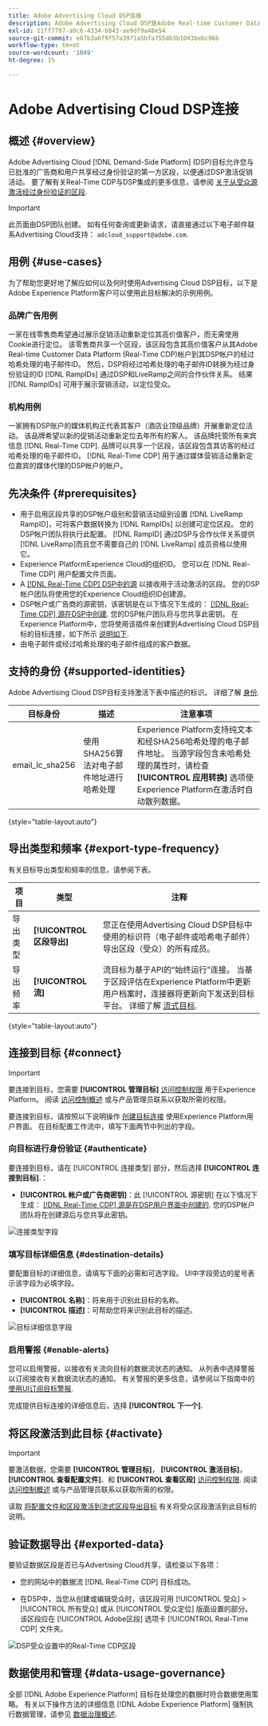 ```yaml
---
title: Adobe Advertising Cloud DSP连接
description: Adobe Advertising Cloud DSP是Adobe Real-time Customer Data Platform的一个集成目标，允许您与批准广告商和用户共享经过身份验证的第一方区段，以便激活营销活动。
exl-id: 11ff7797-a9c6-4334-b843-ae9df9a48e54
source-git-commit: e67b3a6f9f57a3971a5bfa755db3b1043bebc96b
workflow-type: tm+mt
source-wordcount: '1049'
ht-degree: 1%

---
```


# Adobe Advertising Cloud DSP连接

## 概述 {#overview}

Adobe Advertising Cloud [!DNL Demand-Side Platform] (DSP)目标允许您与已批准的广告商和用户共享经过身份验证的第一方区段，以便通过DSP激活促销活动。 要了解有关Real-Time CDP与DSP集成的更多信息，请参阅 [关于从受众源激活经过身份验证的区段](https://experienceleague.adobe.com/docs/advertising-cloud/dsp/audiences/sources/source-about.html).

>[!IMPORTANT]
>
>此页面由DSP团队创建。 如有任何查询或更新请求，请直接通过以下电子邮件联系Advertising Cloud支持： `adcloud_support@adobe.com`.

## 用例 {#use-cases}

为了帮助您更好地了解应如何以及何时使用Advertising Cloud DSP目标，以下是Adobe Experience Platform客户可以使用此目标解决的示例用例。

### 品牌广告用例

一家在线零售商希望通过展示促销活动重新定位其高价值客户，而无需使用Cookie进行定位。 该零售商共享一个区段，该区段包含其高价值客户从其Adobe Real-time Customer Data Platform (Real-Time CDP)帐户到其DSP帐户的经过哈希处理的电子邮件ID。 然后，DSP将经过哈希处理的电子邮件ID转换为经过身份验证的ID [!DNL RampIDs] 通过DSP和LiveRamp之间的合作伙伴关系。 结果 [!DNL RampIDs] 可用于展示营销活动，以定位受众。

### 机构用例

一家拥有DSP账户的媒体机构正代表其客户（酒店业顶级品牌）开展重新定位活动。 该品牌希望以新的促销活动重新定位去年所有的客人。 该品牌托管所有来宾信息 [!DNL Real-Time CDP]. 品牌可以共享一个区段，该区段包含其访客的经过哈希处理的电子邮件ID。 [!DNL Real-Time CDP] 用于通过媒体营销活动重新定位嘉宾的媒体代理的DSP帐户的帐户。

## 先决条件 {#prerequisites}

* 用于启用区段共享的DSP帐户级别和营销活动级别设置 [!DNL LiveRamp RampID]，可将客户数据转换为 [!DNL RampIDs] 以创建可定位区段。 您的DSP帐户团队将执行此配置。 [!DNL RampID] 通过DSP与合作伙伴关系提供 [!DNL LiveRamp]而且您不需要自己的 [!DNL LiveRamp] 成员资格以使用它。
* Experience PlatformExperience Cloud的组织ID。 您可以在 [!DNL Real-Time CDP] 用户配置文件页面。
* A [[!DNL Real-Time CDP] DSP中的源](https://experienceleague.adobe.com/docs/advertising-cloud/dsp/audiences/sources/source-create.html) 以接收用于活动激活的区段。 您的DSP帐户团队将使用您的Experience Cloud组织ID创建源。
* DSP帐户或广告商的源密钥，该密钥是在以下情况下生成的： [[!DNL Real-Time CDP] 源在DSP中创建](https://experienceleague.adobe.com/docs/advertising-cloud/dsp/audiences/sources/source-create.html). 您的DSP帐户团队将与您共享此密钥。 在Experience Platform中，您将使用该插件来创建到Advertising Cloud DSP目标的目标连接，如下所示 [说明如下](#authenticate).
* 由电子邮件或经过哈希处理的电子邮件组成的客户数据。

## 支持的身份 {#supported-identities}

Adobe Advertising Cloud DSP目标支持激活下表中描述的标识。 详细了解 [身份](/help/identity-service/namespaces.md).

| 目标身份 | 描述 | 注意事项 |
|---|---|---|
| email_lc_sha256 | 使用SHA256算法对电子邮件地址进行哈希处理 | Experience Platform支持纯文本和经SHA256哈希处理的电子邮件地址。 当源字段包含未哈希处理的属性时，请检查 **[!UICONTROL 应用转换]** 选项使Experience Platform在激活时自动散列数据。 |

{style="table-layout:auto"}

## 导出类型和频率 {#export-type-frequency}

有关目标导出类型和频率的信息，请参阅下表。

| 项目 | 类型 | 注释 |
---------|----------|---------|
| 导出类型 | **[!UICONTROL 区段导出]** | 您正在使用Advertising Cloud DSP目标中使用的标识符（电子邮件或哈希电子邮件）导出区段（受众）的所有成员。 |
| 导出频率 | **[!UICONTROL 流]** | 流目标为基于API的“始终运行”连接。 当基于区段评估在Experience Platform中更新用户档案时，连接器将更新向下发送到目标平台。 详细了解 [流式目标](/help/destinations/destination-types.md#streaming-destinations). |

{style="table-layout:auto"}

## 连接到目标 {#connect}

>[!IMPORTANT]
> 
>要连接到目标，您需要 **[!UICONTROL 管理目标]** [访问控制权限](/help/access-control/home.md#permissions) 用于Experience Platform。 阅读 [访问控制概述](/help/access-control/ui/overview.md) 或与产品管理员联系以获取所需的权限。

要连接到目标，请按照以下说明操作 [创建目标连接](/help/destinations/ui/connect-destination.md) 使用Experience Platform用户界面。 在目标配置工作流中，填写下面两节中列出的字段。

### 向目标进行身份验证 {#authenticate}

要连接到目标，请在 [!UICONTROL 连接类型] 部分，然后选择 **[!UICONTROL 连接到目标]**.：

* **[!UICONTROL 帐户或广告商密钥]**：此 [!UICONTROL 源密钥] 在以下情况下生成： [[!DNL Real-Time CDP] 源是在DSP用户界面中创建的](https://experienceleague.adobe.com/docs/advertising-cloud/dsp/audiences/sources/source-create.html). 您的DSP帐户团队将在创建源后与您共享此密钥。

![连接类型字段](/help/destinations/assets/catalog/advertising/adobe-advertising-cloud-connection/authenticate-destination.png)

### 填写目标详细信息 {#destination-details}

要配置目标的详细信息，请填写下面的必需和可选字段。 UI中字段旁边的星号表示该字段为必填字段。

* **[!UICONTROL 名称]**：将来用于识别此目标的名称。
* **[!UICONTROL 描述]**：可帮助您将来识别此目标的描述。

![目标详细信息字段](/help/destinations/assets/catalog/advertising/adobe-advertising-cloud-connection/destination-details.png)

### 启用警报 {#enable-alerts}

您可以启用警报，以接收有关流向目标的数据流状态的通知。 从列表中选择警报以订阅接收有关数据流状态的通知。 有关警报的更多信息，请参阅以下指南中的 [使用UI订阅目标警报](../../ui/alerts.md).

完成提供目标连接的详细信息后，选择 **[!UICONTROL 下一个]**.

## 将区段激活到此目标 {#activate}

>[!IMPORTANT]
> 
>要激活数据，您需要 **[!UICONTROL 管理目标]**， **[!UICONTROL 激活目标]**， **[!UICONTROL 查看配置文件]**、和 **[!UICONTROL 查看区段]** [访问控制权限](/help/access-control/home.md#permissions). 阅读 [访问控制概述](/help/access-control/ui/overview.md) 或与产品管理员联系以获取所需的权限。

读取 [将配置文件和区段激活到流式区段导出目标](/help/destinations/ui/activate-segment-streaming-destinations.md) 有关将受众区段激活到此目标的说明。

## 验证数据导出 {#exported-data}

要验证数据区段是否已与Advertising Cloud共享，请检查以下各项：

* 您的网站中的数据流 [!DNL Real-Time CDP] 目标成功。

* 在DSP中，当您从创建或编辑受众时，该区段可用 [!UICONTROL 受众] > [!UICONTROL 所有受众] 或从 [!UICONTROL 受众定位] 版面设置的部分。 该区段应在 [!UICONTROL Adobe区段] 选项卡 [!UICONTROL Real-Time CDP] 文件夹。

![DSP受众设置中的Real-Time CDP区段](/help/destinations/assets/catalog/advertising/adobe-advertising-cloud-connection/segments-in-dsp.png)

## 数据使用和管理 {#data-usage-governance}

全部 [!DNL Adobe Experience Platform] 目标在处理您的数据时符合数据使用策略。 有关以下操作方法的详细信息 [!DNL Adobe Experience Platform] 强制执行数据管理，请参见 [数据治理概述](/help/data-governance/home.md).
